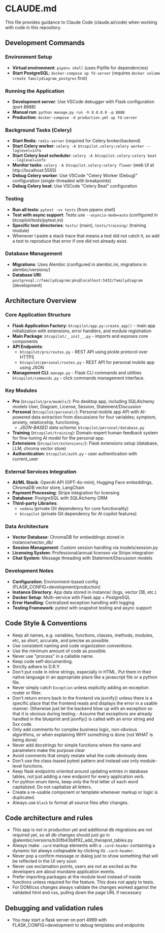 # CLAUDE.md

This file provides guidance to Claude Code (claude.ai/code) when working with code in this repository.

## Development Commands

### Environment Setup
- **Virtual environment**: `pipenv shell` (uses Pipfile for dependencies)
- **Start PostgreSQL**: `docker-compose up fd-server` (requires `docker volume create familydiagram_postgres` first)

### Running the Application
- **Development server**: Use VSCode debugger with Flask configuration (port 8888)
- **Manual run**: `python manage.py run -h 0.0.0.0 -p 8888`
- **Production**: `docker-compose -d production.yml up fd-server`

### Background Tasks (Celery)
- **Start Redis**: `redis-server` (required for Celery broker/backend)
- **Start Celery worker**: `celery -A btcopilot.celery:celery worker --loglevel=info`
- **Start Celery beat scheduler**: `celery -A btcopilot.celery:celery beat --loglevel=info`
- **Monitor tasks**: `celery -A btcopilot.celery:celery flower` (web UI at http://localhost:5555)
- **Debug Celery worker**: Use VSCode "Celery Worker (Debug)" configuration (single-threaded with breakpoints)
- **Debug Celery beat**: Use VSCode "Celery Beat" configuration

### Testing
- **Run all tests**: `pytest -vv tests` (from pipenv shell)
- **Test with async support**: Tests use `--asyncio-mode=auto` (configured in btcopilot/tests/pytest.ini)
- **Specific test directories**: `tests/` (main), `tests/training/` (training module)
- Whenever I paste a stack trace that means a test did not catch it, so add a test to reproduce that error if one did not already exist.

### Database Management
- **Migrations**: Uses Alembic (configured in alembic.ini, migrations in alembic/versions/)
- **Database URI**: `postgresql://familydiagram:pks@localhost:5432/familydiagram` (development)

## Architecture Overview

### Core Application Structure
- **Flask Application Factory**: `btcopilot/app.py:create_app()` - main app initialization with extensions, error handlers, and module registration
- **Main Package**: `btcopilot/__init__.py` - imports and exposes core components
- **API Endpoints**:
  - `btcopilot/pro/routes.py` - REST API using pickle protocol over HTTPS
  - `btcopilot/personal/routes.py` - REST API for personal mobile app using JSON
- **Management CLI**:
  `manage.py` - Flask CLI commands and utilities
  `btcopilot/commands.py` - click commands management interface.

### Key Modules
- **Pro** (`btcopilot/pro/models/`): Pro desktop app, including SQLAlchemy models User, Diagram, License, Session, Statement/Discussion
- **Personal** (`btcopilot/personal/`): Personal mobile app API with AI-powered data extraction from discussions for four variables; symptom, anxiety, relationship, functioning.
  - *JSON-BASED data schema*: `btcopilot/personal/database.py`
- **Training** (`btcopilot/training`): Domain-expert human feedback system for fine-tuning AI model for the personal app.
- **Extensions** (`btcopilot/extensions/`): Flask extensions setup (database, LLM, chroma vector store)
- **Authentication**: `btcopilot/auth.py` - user authentication with current_user

### External Services Integration
- **AI/ML Stack**: OpenAI API (GPT-4o-mini), Hugging Face embeddings, ChromaDB vector store, LangChain
- **Payment Processing**: Stripe integration for licensing
- **Database**: PostgreSQL with SQLAlchemy ORM
- **Third-party Libraries**: 
  - `vedana` (private Git dependency for core functionality)
  - `btcopilot` (private Git dependency for AI copilot features)

### Data Architecture
- **Vector Database**: ChromaDB for embeddings stored in instance/vector_db/
- **Session Management**: Custom session handling via models/session.py
- **Licensing System**: Professional/annual licenses via Stripe integration
- **Chat System**: Message threading with Statement/Discussion models

### Development Notes
- **Configuration**: Environment-based config (FLASK_CONFIG=development/production)
- **Instance Directory**: App data stored in instance/ (logs, vector DB, etc.)
- **Docker Setup**: Multi-service with Flask app + PostgreSQL
- **Error Handling**: Centralized exception handling with logging
- **Testing Framework**: pytest with snapshot testing and async support

## Code Style & Conventions

- Keep all names, e.g. variables, functions, classes, methods, modules, etc, as
  short, accurate, and precise as possible.
- Use consistent naming and code organization conventions.
- Use the minimum amount of code as possible.
- Never use "process" in a callable name.
- Keep code self-documenting.
- Strictly adhere to D.R.Y.
- Don't put code in inline strings, especially in HTML. Put them in their native
  language in an appropriate place like a javascript file or a python file.
- Never simply catch `Exception` unless explicitly adding an exception router or filter.
- Don't return errors back to the frontend via jsonify() unless there is a
  specific place that the frontend reads and displays the error in a usable
  manner. Otherwise just let the backend blow up with an exception so that it is
  obvious during testing.- Assume that exceptions are already handled in the blueprint and jsonfiy() is
  called with an error string and 5xx code.
- Only add comments for complex business logic, non-obvious algorithms, or when
  explaining WHY something is done (not WHAT is being done)
- Never add docstrings for simple functions where the name and parameters make
  the purpose clear
- Avoid comments that simply restate what the code obviously does
- Don't use the class-based pytest pattern and instead use only module-level functions.
- Keep flask endpoints oriented around updating entries in database tables, not
  just adding a new endpoint for every application verb.
- For python enum items, keep only the first letter of each word capitalized. Do
  not capitalize all letters.
- Create a re-usable component or template whenever markup or logic is
  duplicated.
- Always use `black` to format all source files after changes.


## Code architecture and rules
- This app is not in production yet and additional db migrations are not
  required yet, so all db changes should just go in
  @alembic/versions/b30fb43b8f92_add_therapist_tables.py
- Always make `.card` markup elements with a `.card-header` containing a dynamic
  list always collapsable by clicking its `.card-header`.
- Never pop a confirm message or dialog just to show something that will be
  reflected in the UI very soon
- Never use exclamation points, users are not as excited as the developers are
  about mundane application events.
- Prefer importing packages at the module level instead of inside functions
  unless required for the feature. This does not apply to tests.
- For DOM/css changes always validate the changes worked against the validated
  html and css, pulling down the page URL if necessary

## Debugging and validation rules
- You may start a flask server on port 4999 with FLASK_CONFIG=development to
  debug templates and endpoints
